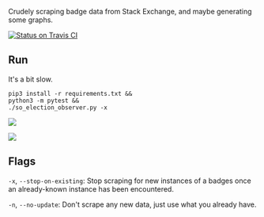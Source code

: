 Crudely scraping badge data from Stack Exchange, and maybe generating some graphs.

[![Status on Travis CI](https://travis-ci.org/jeremybanks/badge-scraper.svg)](https://travis-ci.org/jeremybanks/badge-scraper.svg)

## Run

It's a bit slow.

    pip3 install -r requirements.txt &&
    python3 -m pytest &&
    ./so_election_observer.py -x

![](https://raw.githubusercontent.com/jeremybanks/badge-scraper/master/data/latest-election.svg)

![](https://raw.githubusercontent.com/jeremybanks/badge-scraper/master/data/latest-election-sums.svg)

## Flags

`-x`, `--stop-on-existing`: Stop scraping for new instances of a badges once an already-known instance has been encountered.

`-n`, `--no-update`: Don't scrape any new data, just use what you already have.
